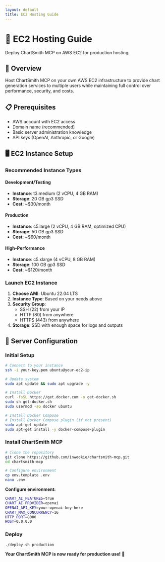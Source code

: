 ```yaml
---
layout: default
title: EC2 Hosting Guide
---
```


# 🚀 EC2 Hosting Guide

Deploy ChartSmith MCP on AWS EC2 for production hosting.

## 🎯 Overview

Host ChartSmith MCP on your own AWS EC2 infrastructure to provide chart generation services to multiple users while maintaining full control over performance, security, and costs.

## 📋 Prerequisites

- AWS account with EC2 access
- Domain name (recommended)
- Basic server administration knowledge
- API keys (OpenAI, Anthropic, or Google)

## 🖥️ EC2 Instance Setup

### Recommended Instance Types

#### Development/Testing
- **Instance**: t3.medium (2 vCPU, 4 GB RAM)
- **Storage**: 20 GB gp3 SSD
- **Cost**: ~$30/month

#### Production
- **Instance**: c5.large (2 vCPU, 4 GB RAM, optimized CPU)
- **Storage**: 50 GB gp3 SSD  
- **Cost**: ~$60/month

#### High-Performance
- **Instance**: c5.xlarge (4 vCPU, 8 GB RAM)
- **Storage**: 100 GB gp3 SSD
- **Cost**: ~$120/month

### Launch EC2 Instance

1. **Choose AMI**: Ubuntu 22.04 LTS
2. **Instance Type**: Based on your needs above
3. **Security Group**: 
   - SSH (22) from your IP
   - HTTP (80) from anywhere
   - HTTPS (443) from anywhere
4. **Storage**: SSD with enough space for logs and outputs

## 🔧 Server Configuration

### Initial Setup
```bash
# Connect to your instance
ssh -i your-key.pem ubuntu@your-ec2-ip

# Update system
sudo apt update && sudo apt upgrade -y

# Install Docker
curl -fsSL https://get.docker.com -o get-docker.sh
sudo sh get-docker.sh
sudo usermod -aG docker ubuntu

# Install Docker Compose
# Install Docker Compose plugin (if not present)
sudo apt-get update
sudo apt-get install -y docker-compose-plugin
```

### Install ChartSmith MCP
```bash
# Clone the repository
git clone https://github.com/inwookie/chartsmith-mcp.git
cd chartsmith-mcp

# Configure environment
cp env.template .env
nano .env
```

**Configure environment:**
```bash
CHART_AI_FEATURES=true
CHART_AI_PROVIDER=openai
OPENAI_API_KEY=your-openai-key-here
CHART_MAX_CONCURRENCY=16
HTTP_PORT=8000
HOST=0.0.0.0
```

### Deploy
```bash
./deploy.sh production
```

**Your ChartSmith MCP is now ready for production use!** 🚀
